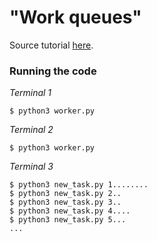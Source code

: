 # "Work queues"

Source tutorial [here](https://www.rabbitmq.com/tutorials/tutorial-two-python.html).

### Running the code

*Terminal 1*
```
$ python3 worker.py
```

*Terminal 2*
```
$ python3 worker.py
```

*Terminal 3*
```
$ python3 new_task.py 1........
$ python3 new_task.py 2..
$ python3 new_task.py 3..
$ python3 new_task.py 4....
$ python3 new_task.py 5...
...
```
